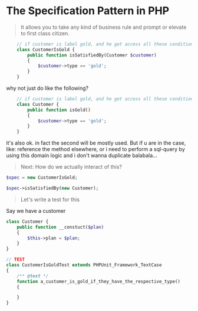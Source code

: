 # The Specification Pattern in PHP

> It allows you to take any kind of business rule and prompt or elevate to first class citizen.

```php
    // if customer is label gold, and he get access all these conditional things
    class CustomerIsGold {
        public function isSatisfiedBy(Customer $customer)
        {
            $customer->type == 'gold';
        }
    }
```

why not just do like the following?

```php
    // if customer is label gold, and he get access all these conditional things
    class Customer {
        public function isGold()
        {
            $customer->type == 'gold';
        }
    }
```

it's also ok. in fact the second will be mostly used. But if u are in the case, like: reference the method elsewhere, or i need to perform a sql-query by using this domain logic and i don't wanna duplicate balabala...

> Next: How do we actually interact of this?

```php
$spec = new CustomerIsGold;

$spec->isSatisfiedBy(new Customer);

```

> Let's write a test for this

Say we have a customer

```php
class Customer {
    public function __constuct($plan)
    {
        $this->plan = $plan;
    }
}

// TEST
class CustomerIsGoldTest extends PHPUnit_Framework_TextCase
{
    /** @text */
    function a_customer_is_gold_if_they_have_the_respective_type()
    {

    }
}
```
